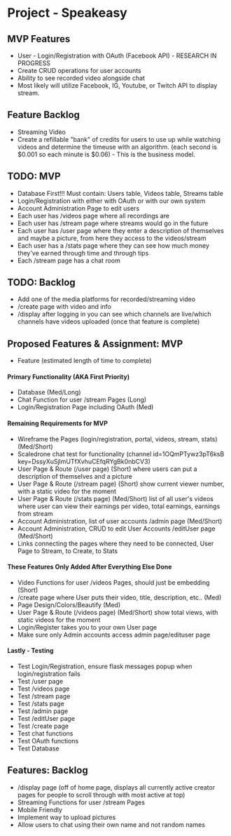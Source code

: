 # Project - Speakeasy

## MVP Features

- User - Login/Registration with OAuth (Facebook API) - RESEARCH IN PROGRESS
- Create CRUD operations for user accounts
- Ability to see recorded video alongside chat
- Most likely will utilize Facebook, IG, Youtube, or Twitch API to display stream.

## Feature Backlog

- Streaming Video
- Create a refillable "bank" of credits for users to use up while watching videos and determine the timeuse with an algorithm. (each second is $0.001 so each minute is $0.06) - This is the business model.

## TODO: MVP

- Database First!!! Must contain: Users table, Videos table, Streams table
- Login/Registration with either with OAuth or with our own system
- Account Administration Page to edit users 
- Each user has /videos page where all recordings are
- Each user has /stream page where streams would go in the future
- Each user has /user page where they enter a description of themselves and maybe a picture, from here they access to the videos/stream
- Each user has a /stats page where they can see how much money they've earned through time and through tips
- Each /stream page has a chat room

## TODO: Backlog

- Add one of the media platforms for recorded/streaming video
- /create page with video and info
- /display after logging in you can see which channels are live/which channels have videos uploaded (once that feature is complete)

## Proposed Features & Assignment: MVP

- Feature (estimated length of time to complete) 

#### Primary Functionality (AKA First Priority)

- Database (Med/Long) 
- Chat Function for user /stream Pages (Long)
- Login/Registration Page including OAuth (Med)

#### Remaining Requirements for MVP

- Wireframe the Pages (login/registration, portal, videos, stream, stats) (Med/Short) 
- Scaledrone chat test for functionality (channel id=1OQmPTywz3pT6ksB  key=DssyXuSjlmUTfXvhuCEfqRYgBk0nbCV3) 
- User Page & Route (/user page) (Short) where users can put a description of themselves and a picture 
- User Page & Route (/stream page) (Short) show current viewer number, with a static video for the moment 
- User Page & Route (/stats page) (Med/Short) list of all user's videos where user can view their earnings per video, total earnings, earnings from stream 
- Account Administration, list of user accounts /admin page (Med/Short)
- Account Administration, CRUD to edit User Accounts /editUser page (Med/Short) 
- Links connecting the pages where they need to be connected, User Page to Stream, to Create, to Stats

#### These Features Only Added After Everything Else Done

- Video Functions for user /videos Pages, should just be embedding (Short) 
- /create page where User puts their video, title, description, etc.. (Med) 
- Page Design/Colors/Beautify (Med) 
- User Page & Route (/videos page) (Med/Short) show total views, with static videos for the moment 
- Login/Register takes you to your own User page 
- Make sure only Admin accounts access admin page/edituser page 

#### Lastly - Testing 

- Test Login/Registration, ensure flask messages popup when login/registration fails
- Test /user page
- Test /videos page
- Test /stream page
- Test /stats page
- Test /admin page
- Test /editUser page
- Test /create page
- Test chat functions
- Test OAuth functions
- Test Database

## Features: Backlog

- /display page (off of home page, displays all currently active creator pages for people to scroll through with most active at top)
- Streaming Functions for user /stream Pages
- Mobile Friendly
- Implement way to upload pictures
- Allow users to chat using their own name and not random names



